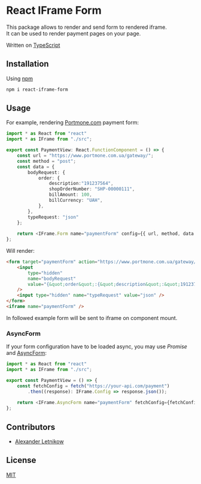 # React IFrame Form

This package allows to render and send form to rendered iframe.  
It can be used to render payment pages on your page.

Written on [TypeScript](https://www.typescriptlang.org)

## Installation
Using [npm](https://npmjs.com/package/react-iframe-form)
```bash
npm i react-iframe-form
```

## Usage
For example, rendering [Portmone.com](https://portmone.com) payment form:
```typescript jsx
import * as React from "react"
import * as IFrame from "./src";

export const PaymentView: React.FunctionComponent = () => {
    const url = "https://www.portmone.com.ua/gateway/";
    const method = "post";
    const data = {
        bodyRequest: {
            order: {
                description:"191237564",
                shopOrderNumber: "SHP-00000111",
                billAmount: 100,
                billCurrency: "UAH",
            },
        },
        typeRequest: "json"
    };
    
    return <IFrame.Form name="paymentForm" config={{ url, method, data }} />;
};
```
Will render:
```html
<form target="paymentForm" action="https://www.portmone.com.ua/gateway/" method="post">
    <input 
        type="hidden" 
        name="bodyRequest" 
        value="{&quot;order&quot;:{&quot;description&quot;:&quot;191237564&quot;,&quot;shopOrderNumber&quot;:&quot;SHP-00000111&quot;,&quot;billAmount&quot;:100,&quot;billCurrency&quot;:&quot;UAH&quot;}}"
    />
    <input type="hidden" name="typeRequest" value="json" />
</form>
<iframe name="paymentForm" />
```
In followed example form will be sent to iframe on component mount. 

### AsyncForm
If your form configuration have to be loaded async, you may use *Promise* and [AsyncForm](./src/AsyncForm.tsx):
```typescript jsx
import * as React from "react"
import * as IFrame from "./src";

export const PaymentView = () => {
    const fetchConfig = fetch("https://your-api.com/payment")
        .then((response): IFrame.Config => response.json());
    
    return <IFrame.AsyncForm name="paymentForm" fetchConfig={fetchConfig} />;
};
```

## Contributors
- [Alexander <horat1us> Letnikow](mailto:reclamme@gmail.com)

## License
[MIT](./LICENSE)
